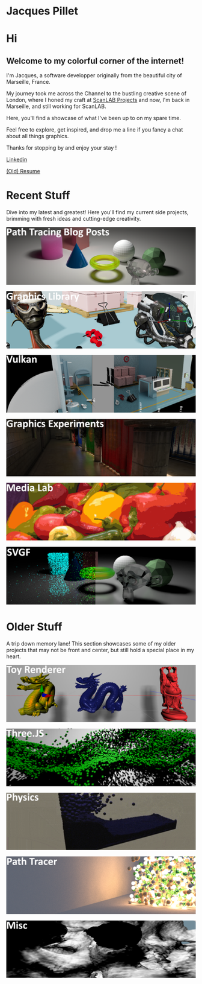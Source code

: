 
# Jacques Pillet

# Hi

## Welcome to my colorful corner of the internet! 

I'm Jacques, a software developper originally from the beautiful city of Marseille, France. 

My journey took me across the Channel to the bustling creative scene of London, where I honed my craft at [ScanLAB Projects](https://scanlabprojects.co.uk/) and now, I'm back in Marseille, and still working for ScanLAB.

Here, you'll find a showcase of what I've been up to on my spare time.

Feel free to explore, get inspired, and drop me a line if you fancy a chat about all things graphics. 

Thanks for stopping by and enjoy your stay !

[Linkedin](https://www.linkedin.com/in/jacques-pillet-87bb5697/)

[(Old) Resume](https://github.com/jacquespillet/jacquespillet.github.io/raw/main/CV%20Jacques.pdf)


# Recent Stuff

Dive into my latest and greatest! Here you'll find my current side projects, brimming with fresh ideas and cutting-edge creativity.


[![Path Tracing Blog Posts](Images/Home/GPUPT.png)](GPUPT)

[![Graphics Library (gfx)](Images/Home/gfx.PNG)](gfx)

[![Vulkan](Images/Home/vulkan.PNG)](Vulkan)

[![Graphics Experiments](Images/Home/Experiments.PNG)](Experiments)

[![Media Lab](Images/Home/Lab.PNG)](Lab)

[![SVGF](Images/Home/SVGF.PNG)](SVGF)


# Older Stuff

A trip down memory lane! This section showcases some of my older projects that may not be front and center, but still hold a special place in my heart.

[![Toy Engine](Images/Home/Kikoo.PNG)](Engine)

[![ThreeJS Experiments](Images/Home/Three.PNG)](Threejs)

[![Physics Experiments](Images/Home/Physics.PNG)](Physics)

[![Path Tracer](Images/Home/PT.PNG)](PathTracing)

[![Misc](Images/Home/Misc.PNG)](Misc)
